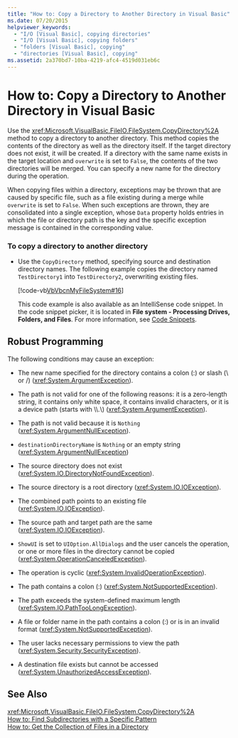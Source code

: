 ```yaml
---
title: "How to: Copy a Directory to Another Directory in Visual Basic"
ms.date: 07/20/2015
helpviewer_keywords: 
  - "I/O [Visual Basic], copying directories"
  - "I/O [Visual Basic], copying folders"
  - "folders [Visual Basic], copying"
  - "directories [Visual Basic], copying"
ms.assetid: 2a370bd7-10ba-4219-afc4-4519d031eb6c
---
```

# How to: Copy a Directory to Another Directory in Visual Basic
Use the <xref:Microsoft.VisualBasic.FileIO.FileSystem.CopyDirectory%2A> method to copy a directory to another directory. This method copies the contents of the directory as well as the directory itself. If the target directory does not exist, it will be created. If a directory with the same name exists in the target location and `overwrite` is set to `False`, the contents of the two directories will be merged. You can specify a new name for the directory during the operation.  
  
 When copying files within a directory, exceptions may be thrown that are caused by specific file, such as a file existing during a merge while `overwrite` is set to `False`. When such exceptions are thrown, they are consolidated into a single exception, whose `Data` property holds entries in which the file or directory path is the key and the specific exception message is contained in the corresponding value.  
  
### To copy a directory to another directory  
  
- Use the `CopyDirectory` method, specifying source and destination directory names. The following example copies the directory named `TestDirectory1` into `TestDirectory2`, overwriting existing files.  
  
   [!code-vb[VbVbcnMyFileSystem#16](../../../../visual-basic/developing-apps/programming/drives-directories-files/codesnippet/VisualBasic/how-to-copy-a-directory-to-another-directory_1.vb)]  
  
   This code example is also available as an IntelliSense code snippet. In the code snippet picker, it is located in **File system - Processing Drives, Folders, and Files**. For more information, see [Code Snippets](/visualstudio/ide/code-snippets).  
  
## Robust Programming  
 The following conditions may cause an exception:  
  
- The new name specified for the directory contains a colon (:) or slash (\ or /) (<xref:System.ArgumentException>).  
  
- The path is not valid for one of the following reasons: it is a zero-length string, it contains only white space, it contains invalid characters, or it is a device path (starts with \\\\.\\) (<xref:System.ArgumentException>).  
  
- The path is not valid because it is `Nothing` (<xref:System.ArgumentNullException>).  
  
- `destinationDirectoryName` is `Nothing` or an empty string (<xref:System.ArgumentNullException>)  
  
- The source directory does not exist (<xref:System.IO.DirectoryNotFoundException>).  
  
- The source directory is a root directory (<xref:System.IO.IOException>).  
  
- The combined path points to an existing file (<xref:System.IO.IOException>).  
  
- The source path and target path are the same (<xref:System.IO.IOException>).  
  
- `ShowUI` is set to `UIOption.AllDialogs` and the user cancels the operation, or one or more files in the directory cannot be copied (<xref:System.OperationCanceledException>).  
  
- The operation is cyclic (<xref:System.InvalidOperationException>).  
  
- The path contains a colon (:) (<xref:System.NotSupportedException>).  
  
- The path exceeds the system-defined maximum length (<xref:System.IO.PathTooLongException>).  
  
- A file or folder name in the path contains a colon (:) or is in an invalid format (<xref:System.NotSupportedException>).  
  
- The user lacks necessary permissions to view the path (<xref:System.Security.SecurityException>).  
  
- A destination file exists but cannot be accessed (<xref:System.UnauthorizedAccessException>).  
  
## See Also  
 <xref:Microsoft.VisualBasic.FileIO.FileSystem.CopyDirectory%2A>  
 [How to: Find Subdirectories with a Specific Pattern](../../../../visual-basic/developing-apps/programming/drives-directories-files/how-to-find-subdirectories-with-a-specific-pattern.md)  
 [How to: Get the Collection of Files in a Directory](../../../../visual-basic/developing-apps/programming/drives-directories-files/how-to-get-the-collection-of-files-in-a-directory.md)
